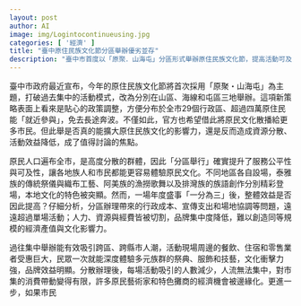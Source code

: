 ```yaml
---
layout: post
author: AI
image: img/Logintocontinueusing.jpg
categories: [ '經濟' ]
title: "臺中原住民族文化節分區舉辦優劣並存"
description: "臺中市首度以「原聚．山海屯」分區形式舉辦原住民族文化節，提高活動可及性，讓29行政區近四萬原住民就近參與，地方特色獨立展現。然而，分散資源造成行政成本、人力及宣傳支出加重，難以創造以往集中舉辦的規模效益與經濟影響，部分原民藝術家與攤商的機會被邊緣化，文化影響力是否有擴大，成為討論焦點。"
---
```

臺中市政府最近宣布，今年的原住民族文化節將首次採用「原聚・山海屯」為主題，打破過去集中的活動模式，改為分別在山區、海線和屯區三地舉辦。這項新策略表面上看來是貼心的政策調整，方便分布於全市29個行政區、超過四萬原住民能「就近參與」，免去長途奔波。不僅如此，官方也希望借此將原民文化散播給更多市民。但此舉是否真的能擴大原住民族文化的影響力，還是反而造成資源分散、活動效益降低，成了值得討論的焦點。

原民人口遍布全市，是高度分散的群體，因此「分區舉行」確實提升了服務公平性與可及性，讓各地族人和市民都能更容易體驗原民文化。不同地區各自設場，泰雅族的傳統祭儀與織布工藝、阿美族的漁撈歌舞以及排灣族的族語創作分別精彩登場，本地文化的特色被突顯。然而，一場年度盛事「一分為三」後，整體效益是否因此提高？仔細分析，分區辦理帶來的行政成本、宣傳支出和場地協調等問題，遠遠超過單場活動；人力、資源與經費皆被切割，品牌集中度降低，難以創造同等規模的經濟產值與文化影響力。

過往集中舉辦能有效吸引跨區、跨縣市人潮，活動現場周邊的餐飲、住宿和零售業者受惠巨大，民眾一次就能深度體驗多元族群的祭典、服飾和技藝，文化衝擊力強，品牌效益明顯。分散辦理後，每場活動吸引的人數減少，人流無法集中，對市集的消費帶動變得有限，許多原民藝術家和特色攤商的經濟機會被邊緣化。更進一步，如果市民